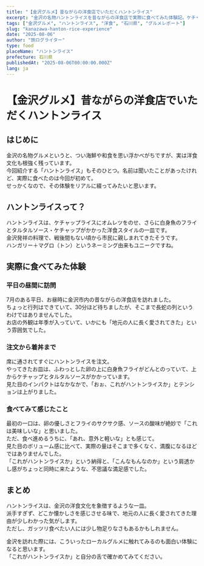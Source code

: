 ```yaml
---
title: "【金沢グルメ】昔ながらの洋食店でいただくハントンライス"
excerpt: "金沢の名物ハントンライスを昔ながらの洋食店で実際に食べてみた体験記。ケチャップライスにオムレツと白身魚フライをのせた地元に愛される洋食の味をレポートします。"
tags: ["金沢グルメ", "ハントンライス", "洋食", "石川県", "グルメレポート"]
slug: "kanazawa-hanton-rice-experience"
date: "2025-08-06"
author: "旅ログライター"
type: food
placeName: "ハントンライス"
prefecture: 石川県
publishedAt: "2025-08-06T00:00:00.000Z"
lang: ja
---
```


# 【金沢グルメ】昔ながらの洋食店でいただくハントンライス

## はじめに
金沢の名物グルメというと、つい海鮮や和食を思い浮かべがちですが、実は洋食文化も根強く残っています。  
今回紹介する「ハントンライス」もそのひとつ。名前は聞いたことがあったけれど、実際に食べたのは今回が初めて。  
せっかくなので、その体験をリアルに綴ってみたいと思います。

## ハントンライスって？
ハントンライスは、ケチャップライスにオムレツをのせ、さらに白身魚のフライとタルタルソース・ケチャップがかかった洋食スタイルの一皿です。  
金沢発祥の料理で、戦後間もない頃から市民に親しまれてきたそうです。  
ハンガリー＋マグロ（トン）というネーミング由来もユニークですね。

## 実際に食べてみた体験
### 平日の昼間に訪問
7月のある平日、お昼時に金沢市内の昔ながらの洋食店を訪れました。  
ちょっと行列はできていて、30分ほど待ちましたが、そこまで長蛇の列というわけではありませんでした。  
お店の外観は年季が入っていて、いかにも「地元の人に長く愛されてきた」という雰囲気でした。

### 注文から着丼まで
席に通されてすぐにハントンライスを注文。  
やってきたお皿は、ふわっとした卵の上に白身魚フライがどんとのっていて、上からケチャップとタルタルソースがかかっています。  
見た目のインパクトはなかなかで、「おぉ、これがハントンライスか」とテンションは上がりました。

### 食べてみて感じたこと
最初の一口は、卵の優しさとフライのサクサク感、ソースの酸味が絶妙で「これは美味しいな」と思いました。  
ただ、食べ進めるうちに、「あれ、意外と軽いな」とも感じて。  
見た目のボリューム感に比べて、実際の量はそこまで多くなく、満腹になるほどではありませんでした。  
「これがハントンライスか」という納得と、「こんなもんなのか」という肩透かし感がちょっと同時に来たような、不思議な満足感でした。

## まとめ
ハントンライスは、金沢の洋食文化を象徴するような一皿。  
派手すぎず、どこか懐かしさを感じさせる味で、地元の人に長く愛されてきた理由が少しわかった気がします。  
ただし、ガッツリ食べたい人には少し物足りなさもあるかもしれません。

金沢を訪れた際には、こういったローカルグルメに触れてみるのも面白い体験になると思います。  
「これがハントンライスか」と自分の舌で確かめてみてください。